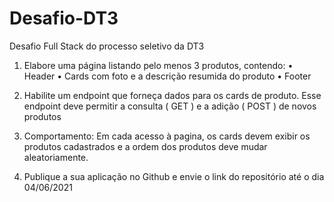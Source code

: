 # Desafio-DT3
Desafio Full Stack do processo seletivo da DT3

1) Elabore uma página listando pelo menos 3 produtos, contendo: 
•         Header
•         Cards com foto e a descrição resumida do produto
•         Footer
2) Habilite um endpoint que forneça dados para os cards de produto. Esse endpoint deve permitir a consulta ( GET ) e a adição ( POST ) de novos produtos
 
3) Comportamento: Em cada acesso à pagina, os cards devem exibir os produtos cadastrados e a ordem dos produtos deve mudar aleatoriamente.
 
4) Publique a sua aplicação no Github e envie o link do repositório até o dia  04/06/2021
